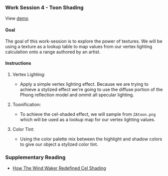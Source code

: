 ### Work Session 4 - Toon Shading

View [demo](demo/worksession4.html)


#### Goal

The goal of this work-session is to explore the power of textures. We will be using a texture as a lookup table to map values from our vertex lighting calculation onto a range authored by an artist.


#### Instructions

1. Vertex Lighting:
    * Apply a simple vertex lighting effect. Because we are trying to achieve a stylized effect we're going to use the diffuse portion of the Phong reflection model and ommit all specular lighting.

2. Toonification:
    * To achieve the cel-shaded effect, we will sample from `ZAtoon.png` which will be used as a lookup map for our vertex lighting values.

3. Color Tint:
    * Using the color palette mix between the highlight and shadow colors to give our object a stylized color tint.


### Supplementary Reading

*   [How The Wind Waker Redefined Cel Shading][]


[How The Wind Waker Redefined Cel Shading]: https://www.youtube.com/watch?v=mnxs6CR6Zrk

